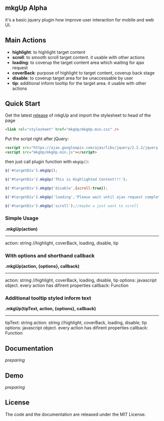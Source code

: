 ## mkgUp Alpha
it's a basic jquery plugin how improve user interaction for mobile and web UI.

## Main Actions
- **highlight**: to highlight target content
- **scroll**: to smooth scroll target content. it usable with other actions
- **loading**: to coverup the target content area which waiting for ajax request
- **coverBack**: purpose of highlight to target content, coverup back stage
- **disable**: to coverup target area for be unaccessable by user
- **tip**: additional inform tooltip for the target area. it usable with other actions

## Quick Start
Get the latest [release]() of mkgUp  and import the stylesheet to head of the page

```html
<link rel="stylesheet" href="mkgUp/mkgUp.min.css" />
```

Put the script right after jQuery:
```html
<script src="https://ajax.googleapis.com/ajax/libs/jquery/2.2.2/jquery.min.js"></script>
<script src="mkgUp/mkgUp.min.js"></script>
```

then just call plugin function with `mkgUp()`:
```js
$('#targetDiv').mkgUp();

$('#targetDiv').mkgUp('This is Highlighted Content!!!');

$('#targetDiv').mkgUp('disable',{scroll:true});

$('#targetDiv').mkgUp('loading','Please wait until ajax request complete...',{color:'#006FA0'},function(){ alert('loading mask complete') });

$('#targetDiv').mkgUp('scroll');//maybe u just want to scroll
```

### Simple Usage
__.mkgUp(action)__
- - -
action: string //highlight, coverBack, loading, disable, tip

### With options and shorthand callback
__.mkgUp(action, {options}, callback)__
- - -
action: string //highlight, coverBack, loading, disable, tip
options: javascript object. every action has difirent properties
callback: Function
 
### Additional tooltip styled inform text
__.mkgUp(tipText, action, {options}, callback)__
- - -
tipText: string
action: string //highlight, coverBack, loading, disable, tip
options: javascript object. every action has difirent properties
callback: Function

## Documentation
_preparing_

## Demo
_preparing_

## License
The code and the documentation are released under the MIT License.